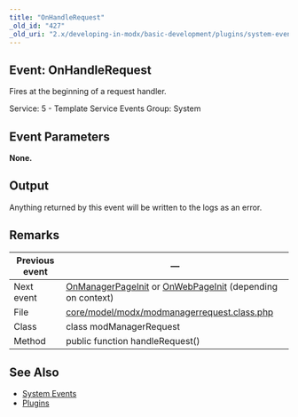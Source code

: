 ```yaml
---
title: "OnHandleRequest"
_old_id: "427"
_old_uri: "2.x/developing-in-modx/basic-development/plugins/system-events/onhandlerequest"
---
```


## Event: OnHandleRequest

Fires at the beginning of a request handler.

Service: 5 - Template Service Events
Group: System

## Event Parameters

**None.**

## Output

Anything returned by this event will be written to the logs as an error.

## Remarks

| Previous event | —                                                                                                                                                                                                             |
| -------------- | ------------------------------------------------------------------------------------------------------------------------------------------------------------------------------------------------------------- |
| Next event     | [OnManagerPageInit](extending-modx/plugins/system-events/onmanagerpageinit "OnManagerPageInit") or [OnWebPageInit](extending-modx/plugins/system-events/onwebpageinit "OnWebPageInit") (depending on context) |
| File           | [core/model/modx/modmanagerrequest.class.php](https://github.com/modxcms/revolution/blob/master/core/model/modx/modmanagerrequest.class.php)                                                                  |
| Class          | class modManagerRequest                                                                                                                                                                                       |
| Method         | public function handleRequest()                                                                                                                                                                               |

## See Also

- [System Events](extending-modx/plugins/system-events "System Events")
- [Plugins](extending-modx/plugins "Plugins")
